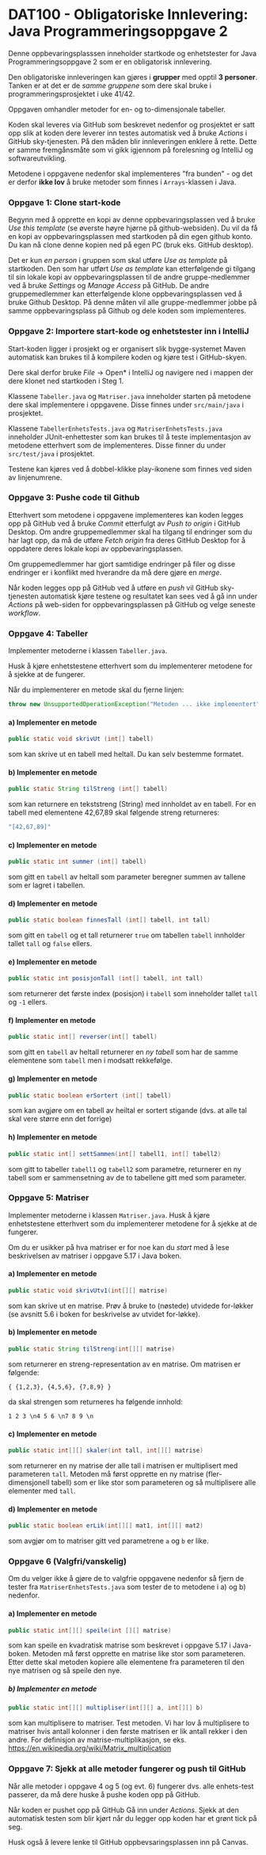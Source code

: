 # DAT100 - Obligatoriske Innlevering: Java Programmeringsoppgave 2

Denne oppbevaringsplasssen inneholder startkode og enhetstester for Java Programmeringsoppgave 2 som er en obligatorisk innlevering. 

Den obligatoriske innleveringen kan gjøres i **grupper** med opptil **3 personer**. Tanken er at det er de *samme gruppene* som dere skal bruke i programmeringsprosjektet i uke 41/42.

Oppgaven omhandler metoder for en- og to-dimensjonale tabeller. 

Koden skal leveres via GitHub som beskrevet nedenfor og prosjektet er satt opp slik at koden dere leverer inn testes automatisk ved å bruke *Actions* i GitHub sky-tjenesten. På den måden blir innleveringen enklere å rette. Dette er samme fremgånsmåte som vi gikk igjennom på forelesning og IntelliJ og softwareutvikling.

Metodene i oppgavene nedenfor skal implementeres "fra bunden"  - og det er derfor **ikke lov** å bruke metoder som finnes i `Arrays`-klassen i Java.

### Oppgave 1: Clone start-kode

Begynn med å opprette en kopi av denne oppbevaringsplassen ved å bruke *Use this template* (se øverste høyre hjørne på github-websiden). Du vil da få en kopi av oppbevaringsplassen med startkoden på din egen github konto. Du kan nå clone denne kopien ned på egen PC (bruk eks. GitHub desktop). 

Det er kun *en person* i gruppen som skal utføre *Use as template* på startkoden. Den som har utført *Use as template* kan etterfølgende gi tilgang til sin lokale kopi av oppbevaringsplassen til de andre gruppe-medlemmer ved å bruke *Settings* og *Manage Access* på GitHub. De andre gruppemedlemmer kan etterfølgende klone oppbevaringsplassen ved å bruke Github Desktop. På denne måten vil alle gruppe-medlemmer jobbe på samme oppbevaringsplass på Github og dele koden som implementeres.

### Oppgave 2: Importere start-kode og enhetstester inn i IntelliJ

Start-koden ligger i prosjekt og er organisert slik bygge-systemet Maven automatisk kan brukes til å kompilere koden og kjøre test i GitHub-skyen. 

Dere skal derfor bruke *File* -> Open* i IntelliJ og navigere ned i mappen der dere klonet ned startkoden i Steg 1.

Klassene `Tabeller.java` og `Matriser.java` inneholder starten på metodene dere skal implementere i oppgavene. Disse finnes under `src/main/java` i prosjektet.

Klassene `TabellerEnhetsTests.java` og `MatriserEnhetsTests.java` inneholder JUnit-enhettester som kan brukes til å teste implementasjon av metodene etterhvert som de implementeres. Disse finner du under `src/test/java` i prosjektet.

Testene kan kjøres ved å dobbel-klikke play-ikonene som finnes ved siden av linjenumrene.

### Oppgave 3: Pushe code til Github 

Etterhvert som metodene i oppgavene implementeres kan koden legges opp på GitHub ved å bruke *Commit* etterfulgt av *Push to origin* i GitHub Desktop. Om andre gruppemedlemmer skal ha tilgang til endringer som du har lagt opp, da må de utføre *Fetch origin* fra deres GitHub Desktop for å oppdatere deres lokale kopi av oppbevaringsplassen. 

Om gruppemedlemmer har gjort samtidige endringer på filer og disse endringer er i konflikt med hverandre da må dere gjøre en *merge*.

Når koden legges opp på GitHub ved å utføre en *push* vil GitHub sky-tjenesten automatisk kjøre testene og resultatet kan sees ved å gå inn under *Actions* på web-siden for oppbevaringsplassen på GitHub og velge seneste *workflow*.

### Oppgave 4: Tabeller 

Implementer metoderne i klassen `Tabeller.java`. 

Husk å kjøre enhetstestene etterhvert som du implementerer metodene for å sjekke at de fungerer. 

Når du implementerer en metode skal du fjerne linjen:

```java
throw new UnsupportedOperationException("Metoden ... ikke implementert");
```

#### a) Implementer en metode

```java
public static void skrivUt (int[] tabell)
```

som kan skrive ut en tabell med heltall. Du kan selv bestemme formatet.

#### b) Implementer en metode

```java
public static String tilStreng (int[] tabell)
```

som kan returnere en tekststreng (String) med innholdet av en tabell. For en tabell med elementene 42,67,89 skal følgende streng returneres:

```java
"[42,67,89]"
```

#### c) Implementer en metode

```java
public static int summer (int[] tabell)
```

som gitt en `tabell` av heltall som parameter beregner summen av tallene som er lagret i tabellen.

#### d) Implementer en metode

```java
public static boolean finnesTall (int[] tabell, int tall)
```

som gitt en `tabell` og et tall returnerer `true` om tabellen `tabell` innholder tallet `tall` og `false` ellers.

#### e) Implementer en metode

```java
public static int posisjonTall (int[] tabell, int tall)
```

som returnerer det første index (posisjon) i `tabell` som inneholder tallet `tall` og `-1` ellers.

#### f) Implementer en metode

```java
public static int[] reverser(int[] tabell)
```

som gitt en `tabell` av heltall returnerer en *ny tabell* som har de samme elementene som `tabell` men i modsatt rekkefølge.

#### g) Implementer en metode

```java
public static boolean erSortert (int[] tabell)
```

som kan avgjøre om en tabell av heiltal er sortert stigande (dvs. at alle tal skal vere større enn det forrige)

#### h) Implementer en metode

```java
public static int[] settSammen(int[] tabell1, int[] tabell2)
```

som gitt to tabeller `tabell1` og `tabell2` som parametre, returnerer en ny tabell som er sammensetning av de to tabellene gitt med som parameter.

### Oppgave 5: Matriser

Implementer metoderne i klassen `Matriser.java`. Husk å kjøre enhetstestene etterhvert som du implementerer metodene for å sjekke at de fungerer. 

Om du er usikker på hva matriser er for noe kan du *start* med å lese beskrivelsen av matriser i oppgave 5.17 i Java boken.

#### a) Implementer en metode

```java
public static void skrivUtv1(int[][] matrise)
```

som kan skrive ut en matrise. Prøv å bruke to (nøstede) utvidede for-løkker (se avsnitt 5.6 i boken for beskrivelse av utvidet for-løkke).

#### b) Implementer en metode

```java
public static String tilStreng(int[][] matrise)
```

som returnerer en streng-representation av en matrise. Om matrisen er følgende:

```
{ {1,2,3}, {4,5,6}, {7,8,9} }
```

da skal strengen som returneres ha følgende innhold:

```
1 2 3 \n4 5 6 \n7 8 9 \n
```

#### c) Implementer en metode

```java
public static int[][] skaler(int tall, int[][] matrise)
```
som returnerer en ny matrise der alle tall i matrisen er multiplisert med parameteren `tall`. Metoden må først opprette en ny matrise (fler-dimensjonell tabell) som er like stor som parameteren og så multiplisere alle elementer med `tall`.

#### d) Implementer en metode

```java
public static boolean erLik(int[][] mat1, int[][] mat2)
```

som avgjør om to matriser gitt ved parametrene `a` og `b` er like.

### Oppgave 6 (Valgfri/vanskelig)

Om du velger ikke å gjøre de to valgfrie oppgavene nedenfor så fjern de tester fra `MatriserEnhetsTests.java` som tester de to metodene i a) og b) nedenfor.

#### a)  Implementer en metode

```java
public static int[][] speile(int [][] matrise)
```

som kan speile en kvadratisk matrise som beskrevet i oppgave 5.17 i Java-boken. Metoden må først opprette en matrise like stor som parameteren. Etter dette skal metoden kopiere alle elementene fra parameteren til den nye matrisen og så speile den nye.

##### b)  Implementer en metode

```java
public static int[][] multipliser(int[][] a, int[][] b)
```

som kan multiplisere to matriser. Test metoden. Vi har lov å multiplisere to matriser hvis antall kolonner i den første matrisen er lik antall rekker i den andre. For definisjon av matrise-multiplikasjon, se eks. https://en.wikipedia.org/wiki/Matrix_multiplication

### Oppgave 7: Sjekk at alle metoder fungerer og push til GitHub

Når alle metoder i oppgave 4 og 5 (og evt. 6) fungerer dvs. alle enhets-test passerer, da må dere huske å pushe koden opp på GitHub. 

Når koden er pushet opp på GitHub Gå inn under *Actions*. Sjekk at den automatisk testen som blir kjørt når du legger opp koden har et grønt tick på seg. 

Husk også å levere lenke til GitHub oppbevsaringsplassen inn på Canvas.


